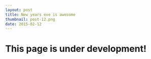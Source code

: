 ```yaml
---
layout: post
title: New years eve is awesome
thumbnail: post-12.png
date: 2015-02-12
---
```


# This page is under development!
